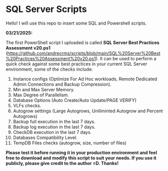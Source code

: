 # SQL Server Scripts

Hello! I will use this repo to insert some SQL and Powershell scripts. 

**03/21/2025:**

The first PowerShell script I uploaded is called **SQL Server Best Practices Assessment v20.ps1** (https://github.com/andrecrms/scripts/blob/main/SQL%20Server%20Best%20Practices%20Assessment%20v20.ps1). It can be used to perform a quick check against some best practices in your current SQL Server environment, some of the checks include:

1. Instance configs (Optimize For Ad Hoc workloads, Remote Dedicated Admin Connections and Backup Compression).
2. Min and Max Server Memory.
3. Max Degree of Parallelism.
4. Database Options (Auto Create/Auto Update/PAGE VERIFY)
5. VLFs checks.
6. Autogrow settings (Large Autogrows, Uniliminted Autogrow and Percent Autogrows)
7. Backup full execution in the last 7 days.
8. Backup log execution in the last 7 days.
9. CheckDB execution in the last 7 days.
10. Databases Compatibility Level.
11. TempDB Files checks (autogrow, size, number of files)

**Please test it before running it in your production environment and feel free to download and modify this script to suit your needs. If you use it publicly, please give credit to the author =D. Thanks!**
